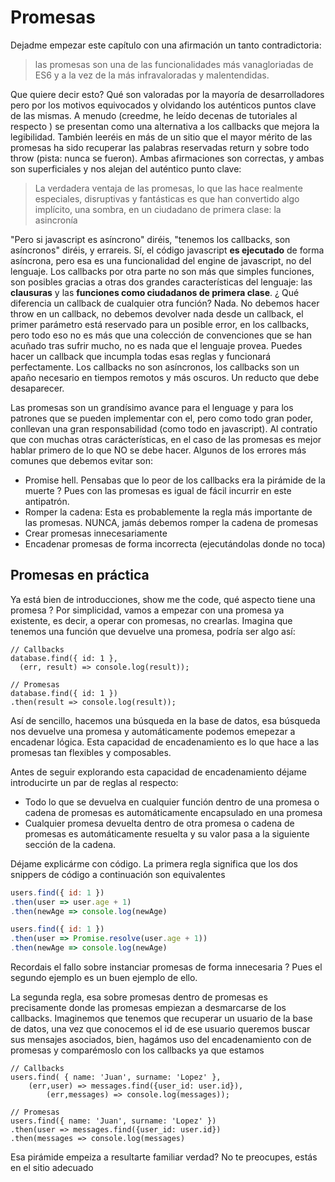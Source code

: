 # Promesas
 Dejadme empezar este capítulo con una afirmación un tanto contradictoria: 

> las promesas son una de las funcionalidades más vanagloriadas de ES6 y a la vez de la más infravaloradas y malentendidas.

Que quiere decir esto? Qué son valoradas por la mayoría de desarrolladores pero por los motivos equivocados y olvidando los auténticos puntos clave de las mismas. 
A menudo (creedme, he leído decenas de tutoriales al respecto ) se presentan como una alternativa a los callbacks que mejora la legibilidad. También leeréis en más de un sitio que el mayor mérito de las promesas ha sido recuperar las palabras reservadas return y sobre todo throw (pista: nunca se fueron). Ambas afirmaciones son correctas, y ambas son superficiales y nos alejan del auténtico punto clave:

> La verdadera ventaja de las promesas, lo que las hace realmente especiales, disruptivas y fantásticas es que han convertido algo implícito, una sombra, en un ciudadano de primera clase: la asincronía

"Pero si javascript es asíncrono" diréis, "tenemos los callbacks, son asíncronos" diréis, y errareis. Sí, el código javascript **es ejecutado** de forma asíncrona, pero esa es una funcionalidad del engine de javascript, no del lenguaje.
 Los callbacks por otra parte no son más que simples funciones,  son posibles gracias a otras dos grandes características del lenguaje: las **clausuras** y las **funciones como ciudadanos de primera clase**. ¿ Qué diferencia un callback de cualquier otra función? Nada.
No debemos hacer throw en un callback, no debemos devolver nada desde un callback, el primer parámetro está reservado para un posible error, en los callbacks, pero todo eso no es más que una colección de convenciones que se han acuñado tras sufrir mucho, no es nada que el lenguaje provea. Puedes hacer un callback que incumpla todas esas reglas y funcionará perfectamente. Los callbacks no son asíncronos, los callbacks son un apaño necesario en tiempos remotos y más oscuros. Un reducto que debe desaparecer.

Las promesas son un grandísimo avance para el lenguage y para los patrones que se pueden implementar con el, pero como todo gran poder, conllevan una gran responsabilidad (como todo en javascript). 
Al contratio que con muchas otras carácterísticas, en el caso de las promesas es mejor hablar primero de lo que NO se debe hacer. Algunos de los errores más comunes que debemos evitar son:

* Promise hell. Pensabas que lo peor de los callbacks era la pirámide de la muerte ? Pues con las promesas es igual de fácil incurrir en este antipatrón.
* Romper la cadena: Esta es probablemente la regla más importante de las promesas. NUNCA, jamás debemos romper la cadena de promesas
* Crear promesas innecesariamente
* Encadenar promesas de forma incorrecta (ejecutándolas donde no toca)

## Promesas en práctica

Ya está bien de introducciones, show me the code, qué aspecto tiene una promesa ? 
Por simplicidad, vamos a empezar con una promesa ya existente, es decir, a operar con promesas, no crearlas. Imagina que tenemos una función que devuelve una promesa, podría ser algo así:

```
// Callbacks
database.find({ id: 1 }, 
  (err, result) => console.log(result));

// Promesas
database.find({ id: 1 })
.then(result => console.log(result));
```

Así de sencillo, hacemos una búsqueda en la base de datos, esa búsqueda nos devuelve una promesa y automáticamente podemos emepezar a encadenar lógica. Esta capacidad de encadenamiento es lo que hace a las promesas tan flexibles y composables.

Antes de seguir explorando esta capacidad de encadenamiento déjame introducirte un par de reglas al respecto:
* Todo lo que se devuelva en cualquier función dentro de una promesa o cadena de promesas es automáticamente encapsulado en una promesa
* Cualquier promesa devuelta dentro de otra promesa o cadena de promesas es automáticamente resuelta y su valor pasa a la siguiente sección de la cadena.

Déjame explicárme con código. La primera regla significa que los dos snippers de código a continuación son equivalentes

```js
users.find({ id: 1 })
.then(user => user.age + 1)
.then(newAge => console.log(newAge)

users.find({ id: 1 })
.then(user => Promise.resolve(user.age + 1))
.then(newAge => console.log(newAge)
```

Recordais el fallo sobre instanciar promesas de forma innecesaria ? Pues el segundo ejemplo es un buen ejemplo de ello.

La segunda regla, esa sobre promesas dentro de promesas es precisamente donde las promesas empiezan a desmarcarse de los callbacks. Imaginemos que tenemos que recuperar un usuario de la base de datos, una vez que conocemos el id de ese usuario queremos buscar sus mensajes asociados, bien, hagámos uso del encadenamiento con de promesas y comparémoslo con los callbacks ya que estamos

```
// Callbacks
users.find( { name: 'Juan', surname: 'Lopez' }, 
    (err,user) => messages.find({user_id: user.id}), 
        (err,messages) => console.log(messages));
        
// Promesas
users.find({ name: 'Juan', surname: 'Lopez' })
.then(user => messages.find({user_id: user.id})
.then(messages => console.log(messages)
```

Esa pirámide empeiza a resultarte familiar verdad? No te preocupes, estás en el sitio adecuado
